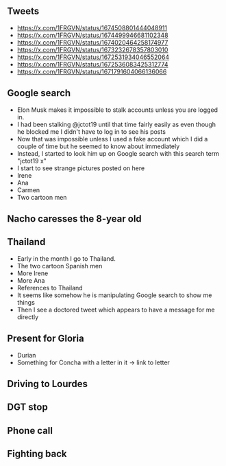 ## Tweets

- https://x.com/1FRGVN/status/1674508801444048911
- https://x.com/1FRGVN/status/1674499946681102348
- https://x.com/1FRGVN/status/1674020464258174977
- https://x.com/1FRGVN/status/1673232678357803010
- https://x.com/1FRGVN/status/1672531934046552064
- https://x.com/1FRGVN/status/1672536083425312774
- https://x.com/1FRGVN/status/1671791604066136066

## Google search

- Elon Musk makes it impossible to stalk accounts unless you are logged in.
- I had been stalking @jctot19 until that time fairly easily as even though he blocked me I didn't have to log in to see his posts
- Now that was impossible unless I used a fake account which I did a couple of time but he seemed to know about immediately
- Instead, I started to look him up on Google search with this search term "jctot19 x"
- I start to see strange pictures posted on here 
- Irene
- Ana
- Carmen
- Two cartoon men

## Nacho caresses the 8-year old



## Thailand

- Early in the month I go to Thailand.
- The two cartoon Spanish men
- More Irene
- More Ana
- References to Thailand
- It seems like somehow he is manipulating Google search to show me things
- Then I see a doctored tweet which appears to have a message for me directly

## Present for Gloria

- Durian
- Something for Concha with a letter in it -> link to letter

## Driving to Lourdes


## DGT stop


## Phone call


## Fighting back